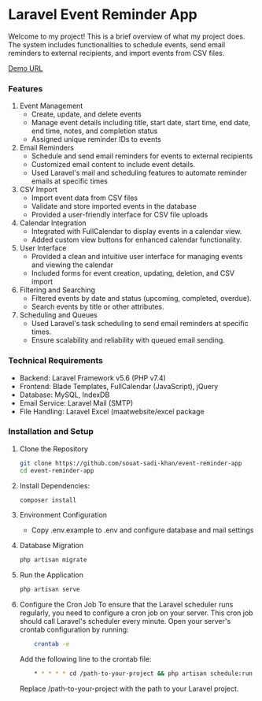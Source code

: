 # Laravel Event Reminder App

Welcome to my project! This is a brief overview of what my project does. The system includes functionalities to schedule events, send email reminders to external recipients, and import events from CSV files.

[Demo URL](https://app.souatsadikhan.com/)

### Features

1. Event Management
    - Create, update, and delete events
    - Manage event details including title, start date, start time, end date, end time, notes, and completion status
    - Assigned unique reminder IDs to events
2. Email Reminders
    - Schedule and send email reminders for events to external recipients
    - Customized email content to include event details.
    - Used Laravel's mail and scheduling features to automate reminder emails at specific times
3. CSV Import
    - Import event data from CSV files
    - Validate and store imported events in the database
    - Provided a user-friendly interface for CSV file uploads
4. Calendar Integration
    - Integrated with FullCalendar to display events in a calendar view.
    - Added custom view buttons for enhanced calendar functionality.
5. User Interface
    - Provided a clean and intuitive user interface for managing events and viewing the calendar
    - Included forms for event creation, updating, deletion, and CSV import
6. Filtering and Searching
    - Filtered events by date and status (upcoming, completed, overdue).
    - Search events by title or other attributes.
7. Scheduling and Queues
    - Used Laravel's task scheduling to send email reminders at specific times.
    - Ensure scalability and reliability with queued email sending.

### Technical Requirements

- Backend: Laravel Framework v5.6 (PHP v7.4)
- Frontend: Blade Templates, FullCalendar (JavaScript), jQuery
- Database: MySQL, IndexDB
- Email Service: Laravel Mail (SMTP)
- File Handling: Laravel Excel (maatwebsite/excel package

### Installation and Setup

1. Clone the Repository
    ```sh
    git clone https://github.com/souat-sadi-khan/event-reminder-app
    cd event-reminder-app
    ```
2. Install Dependencies:
    ```sh
    composer install
    ```

3. Environment Configuration
    - Copy .env.example to .env and configure database and mail settings

4. Database Migration
    ```sh
    php artisan migrate
    ```
5. Run the Application
    ```sh
    php artisan serve
    ```
6. Configure the Cron Job
To ensure that the Laravel scheduler runs regularly, you need to configure a cron job on your server. This cron job should call Laravel's scheduler every minute.
Open your server's crontab configuration by running:
    ```sh
        crontab -e
    ```
    Add the following line to the crontab file:
    ```sh
        * * * * * cd /path-to-your-project && php artisan schedule:run >> /dev/null 2>&1
    ```
    Replace /path-to-your-project with the path to your Laravel project.



